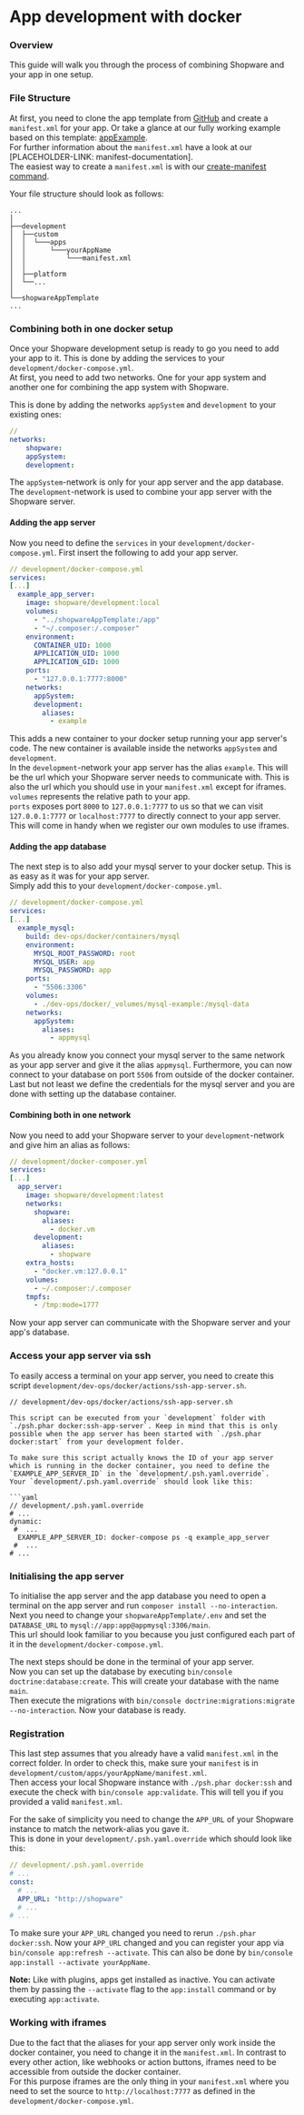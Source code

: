 # App development with docker

### Overview

This guide will walk you through the process of combining Shopware and your app in one setup.

### File Structure

At first, you need to clone the app template from [GitHub](https://github.com/shopwareLabs/AppTemplate) and create a `manifest.xml` for your app. Or take a glance at our fully working example based on this template: [appExample](https://github.com/shopwareLabs/AppExample).  
For further information about the `manifest.xml` have a look at our \[PLACEHOLDER-LINK: manifest-documentation\].  
The easiest way to create a `manifest.xml` is with our [create-manifest command](../platform-sh-template.md#create-the-manifestxml).

Your file structure should look as follows:

```text
...
│
├──development
│  ├──custom
│  │  └───apps
│  │      └───yourAppName
│  │          └───manifest.xml
│  │
│  ├──platform
│  └──...
│
└──shopwareAppTemplate
...
```

### Combining both in one docker setup

Once your Shopware development setup is ready to go you need to add your app to it. This is done by adding the services to your `development/docker-compose.yml`.  
At first, you need to add two networks. One for your app system and another one for combining the app system with Shopware.

This is done by adding the networks `appSystem` and `development` to your existing ones:

```yaml
// 
networks:
    shopware:
    appSystem:
    development:
```

The `appSystem`-network is only for your app server and the app database.  
The `development`-network is used to combine your app server with the Shopware server.

#### Adding the app server

Now you need to define the `services` in your `development/docker-compose.yml`. First insert the following to add your app server.

```yaml
// development/docker-compose.yml
services:
[...]
  example_app_server:
    image: shopware/development:local
    volumes:
      - "../shopwareAppTemplate:/app"
      - "~/.composer:/.composer"
    environment:
      CONTAINER_UID: 1000
      APPLICATION_UID: 1000
      APPLICATION_GID: 1000
    ports:
      - "127.0.0.1:7777:8000"
    networks:
      appSystem:
      development:
        aliases:
          - example
```

This adds a new container to your docker setup running your app server's code. The new container is available inside the networks `appSystem` and `development`.  
In the `development`-network your app server has the alias `example`. This will be the url which your Shopware server needs to communicate with. This is also the url which you should use in your `manifest.xml` except for iframes.  
`volumes` represents the relative path to your app.  
`ports` exposes port `8000` to `127.0.0.1:7777` to us so that we can visit `127.0.0.1:7777` or `localhost:7777` to directly connect to your app server. This will come in handy when we register our own modules to use iframes.

#### Adding the app database

The next step is to also add your mysql server to your docker setup. This is as easy as it was for your app server.  
Simply add this to your `development/docker-compose.yml`.

```yaml
// development/docker-compose.yml
services:
[...]
  example_mysql:
    build: dev-ops/docker/containers/mysql
    environment:
      MYSQL_ROOT_PASSWORD: root
      MYSQL_USER: app
      MYSQL_PASSWORD: app
    ports:
      - "5506:3306"
    volumes:
      - ./dev-ops/docker/_volumes/mysql-example:/mysql-data
    networks:
      appSystem:
        aliases:
          - appmysql
```

As you already know you connect your mysql server to the same network as your app server and give it the alias `appmysql`. Furthermore, you can now connect to your database on port `5506` from outside of the docker container.  
Last but not least we define the credentials for the mysql server and you are done with setting up the database container.

#### Combining both in one network

Now you need to add your Shopware server to your `development`-network and give him an alias as follows:

```yaml
// development/docker-composer.yml
services:
[...]
  app_server:
    image: shopware/development:latest
    networks:
      shopware:
        aliases:
          - docker.vm
      development:
        aliases:
          - shopware
    extra_hosts:
      - "docker.vm:127.0.0.1"
    volumes:
      - ~/.composer:/.composer
    tmpfs:
      - /tmp:mode=1777
```

Now your app server can communicate with the Shopware server and your app's database.

### Access your app server via ssh

To easily access a terminal on your app server, you need to create this script `development/dev-ops/docker/actions/ssh-app-server.sh`.

```text
// development/dev-ops/docker/actions/ssh-app-server.sh

This script can be executed from your `development` folder with `./psh.phar docker:ssh-app-server`. Keep in mind that this is only possible when the app server has been started with `./psh.phar docker:start` from your development folder.  

To make sure this script actually knows the ID of your app server which is running in the docker container, you need to define the `EXAMPLE_APP_SERVER_ID` in the `development/.psh.yaml.override`.  
Your `development/.psh.yaml.override` should look like this:

```yaml
// development/.psh.yaml.override
# ...
dynamic:
 #  ...
  EXAMPLE_APP_SERVER_ID: docker-compose ps -q example_app_server
 #  ...
# ...
```

### Initialising the app server

To initialise the app server and the app database you need to open a terminal on the app server and run `composer install --no-interaction`.  
Next you need to change your `shopwareAppTemplate/.env` and set the `DATABASE_URL` to `mysql://app:app@appmysql:3306/main`.  
This url should look familiar to you because you just configured each part of it in the `development/docker-compose.yml`.

The next steps should be done in the terminal of your app server.  
Now you can set up the database by executing `bin/console doctrine:database:create`. This will create your database with the name `main`.  
Then execute the migrations with `bin/console doctrine:migrations:migrate --no-interaction`. Now your database is ready.

### Registration

This last step assumes that you already have a valid `manifest.xml` in the correct folder. In order to check this, make sure your `manifest` is in `development/custom/apps/yourAppName/manifest.xml`.  
Then access your local Shopware instance with `./psh.phar docker:ssh` and execute the check with `bin/console app:validate`. This will tell you if you provided a valid `manifest.xml`.

For the sake of simplicity you need to change the `APP_URL` of your Shopware instance to match the network-alias you gave it.  
This is done in your `development/.psh.yaml.override` which should look like this:

```yaml
// development/.psh.yaml.override
# ...
const:
  # ...
  APP_URL: "http://shopware"
  # ...
# ...
```

To make sure your `APP_URL` changed you need to rerun `./psh.phar docker:ssh`. Now your `APP_URL` changed and you can register your app via `bin/console app:refresh --activate`. This can also be done by `bin/console app:install --activate yourAppName`.

**Note:** Like with plugins, apps get installed as inactive. You can activate them by passing the `--activate` flag to the `app:install` command or by executing `app:activate`.

### Working with iframes

Due to the fact that the aliases for your app server only work inside the docker container, you need to change it in the `manifest.xml`. In contrast to every other action, like webhooks or action buttons, iframes need to be accessible from outside the docker container.  
For this purpose iframes are the only thing in your `manifest.xml` where you need to set the source to `http://localhost:7777` as defined in the `development/docker-compose.yml`.
